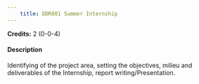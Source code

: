 ```yaml
---
    title: DDR801 Summer Internship
---
```

**Credits:** 2 (0-0-4)



#### Description 
Identifying of the project area, setting the objectives, milieu and deliverables of the Internship, report writing/Presentation.